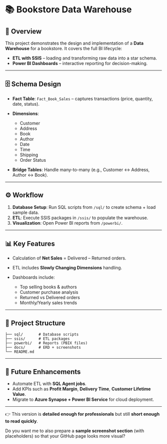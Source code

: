 # 📚 Bookstore Data Warehouse

## 📖 Overview

This project demonstrates the design and implementation of a **Data Warehouse** for a bookstore. It covers the full BI lifecycle:

* **ETL with SSIS** – loading and transforming raw data into a star schema.
* **Power BI Dashboards** – interactive reporting for decision-making.

---

## 🗄️ Schema Design

* **Fact Table**: `Fact_Book_Sales` – captures transactions (price, quantity, date, status).
* **Dimensions**:

  * Customer
  * Address
  * Book
  * Author
  * Date
  * Time
  * Shipping
  * Order Status
* **Bridge Tables**: Handle many-to-many (e.g., Customer ↔ Address, Author ↔ Book).

---

## ⚙️ Workflow

1. **Database Setup**: Run SQL scripts from `/sql/` to create schema + load sample data.
2. **ETL**: Execute SSIS packages in `/ssis/` to populate the warehouse.
3. **Visualization**: Open Power BI reports from `/powerbi/`.

---

## 📊 Key Features

* Calculation of **Net Sales** = Delivered – Returned orders.
* ETL includes **Slowly Changing Dimensions** handling.
* Dashboards include:

  * Top selling books & authors
  * Customer purchase analysis
  * Returned vs Delivered orders
  * Monthly/Yearly sales trends

---

## 📂 Project Structure

```
├── sql/       # Database scripts
├── ssis/      # ETL packages
├── powerbi/   # Reports (PBIX files)
├── docs/      # ERD + screenshots
└── README.md
```

---

## 🚀 Future Enhancements

* Automate ETL with **SQL Agent jobs**.
* Add KPIs such as **Profit Margin**, **Delivery Time**, **Customer Lifetime Value**.
* Migrate to **Azure Synapse + Power BI Service** for cloud deployment.

---

👉 This version is **detailed enough for professionals** but still **short enough to read quickly**.

Do you want me to also prepare a **sample screenshot section** (with placeholders) so that your GitHub page looks more visual?
